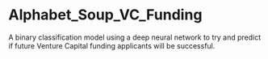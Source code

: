 # Alphabet_Soup_VC_Funding
A binary classification model using a deep neural network to try and predict if future Venture Capital funding applicants will be successful.  
